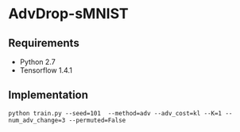 # AdvDrop-sMNIST

## Requirements
 * Python 2.7
 * Tensorflow 1.4.1
 
## Implementation

```python train.py --seed=101  --method=adv --adv_cost=kl --K=1 --num_adv_change=3 --permuted=False```
